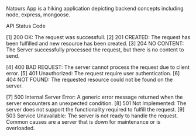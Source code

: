 Natours App is a hiking application depicting backend concepts including node, express, mongoose.


API Status Code

[1] 200 OK: The request was successfull.
[2] 201 CREATED: The request has been fulfilled and new resource has been created.
[3] 204 NO CONTENT: The Server successfully processed the request, but there is no content to send.

[4] 400 BAD REQUEST: The server cannot process the request due to client error.
[5] 401 Unauthorized: The request require user authentication.
[6] 404 NOT FOUND: The requested resource could not be found on the server.

[7] 500 Internal Server Error: A generic error message returned when the server encounters an unexpected condition.
[8] 501 Not Implemented: The server does not support the functionality required to fulfill the request.
[9] 503 Service Unavailable: The server is not ready to handle the request. Common causes are a server that is down for maintenance or is overloaded.

